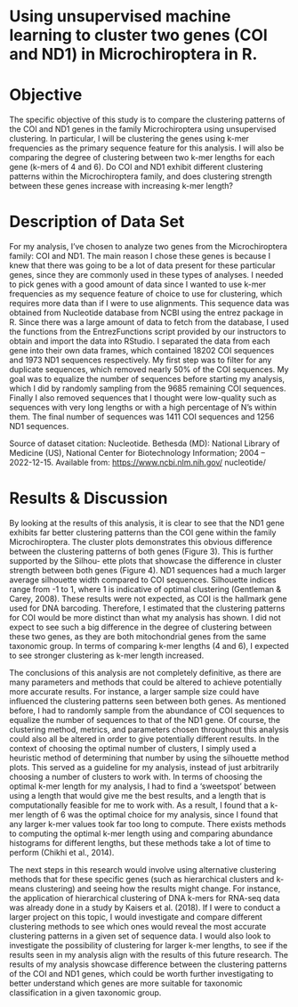 # Using unsupervised machine learning to cluster two genes (COI and ND1) in Microchiroptera in R.


# Objective
The specific objective of this study is to compare the clustering patterns of the COI and ND1 genes in the
family Microchiroptera using unsupervised clustering. In particular, I will be clustering the genes using
k-mer frequencies as the primary sequence feature for this analysis. I will also be comparing the degree of
clustering between two k-mer lengths for each gene (k-mers of 4 and 6). Do COI and ND1 exhibit different
clustering patterns within the Microchiroptera family, and does clustering strength between these genes
increase with increasing k-mer length?


# Description of Data Set
For my analysis, I’ve chosen to analyze two genes from the Microchiroptera family: COI and ND1. The
main reason I chose these genes is because I knew that there was going to be a lot of data present for these
particular genes, since they are commonly used in these types of analyses. I needed to pick genes with a good
amount of data since I wanted to use k-mer frequencies as my sequence feature of choice to use for clustering,
which requires more data than if I were to use alignments. This sequence data was obtained from Nucleotide
database from NCBI using the entrez package in R. Since there was a large amount of data to fetch from
the database, I used the functions from the EntrezFunctions script provided by our instructors to obtain and import the data into RStudio. 
I separated the data from each gene into their own data frames, which
contained 18202 COI sequences and 1973 ND1 sequences respectively. My first step was to filter for any
duplicate sequences, which removed nearly 50% of the COI sequences. My goal was to equalize the number
of sequences before starting my analysis, which I did by randomly sampling from the 9685 remaining COI
sequences. Finally I also removed sequences that I thought were low-quality such as sequences with very
long lengths or with a high percentage of N’s within them. The final number of sequences was 1411 COI
sequences and 1256 ND1 sequences.

Source of dataset citation: Nucleotide. Bethesda (MD): National Library of Medicine (US), National
Center for Biotechnology Information; 2004 – 2022-12-15. Available from: https://www.ncbi.nlm.nih.gov/
nucleotide/

# Results & Discussion
By looking at the results of this analysis, it is clear to see that the ND1 gene exhibits far better clustering
patterns than the COI gene within the family Microchiroptera. The cluster plots demonstrates this obvious
difference between the clustering patterns of both genes (Figure 3). This is further supported by the Silhou-
ette plots that showcase the difference in cluster strength between both genes (Figure 4). ND1 sequences
had a much larger average silhouette width compared to COI sequences. Silhouette indices range from -1 to
1, where 1 is indicative of optimal clustering (Gentleman & Carey, 2008). These results were not expected,
as COI is the hallmark gene used for DNA barcoding. Therefore, I estimated that the clustering patterns for
COI would be more distinct than what my analysis has shown. I did not expect to see such a big difference
in the degree of clustering between these two genes, as they are both mitochondrial genes from the same
taxonomic group. In terms of comparing k-mer lengths (4 and 6), I expected to see stronger clustering as
k-mer length increased.

The conclusions of this analysis are not completely definitive, as there are many parameters and methods
that could be altered to achieve potentially more accurate results. For instance, a larger sample size could
have influenced the clustering patterns seen between both genes. As mentioned before, I had to randomly
sample from the abundance of COI sequences to equalize the number of sequences to that of the ND1 gene.
Of course, the clustering method, metrics, and parameters chosen throughout this analysis could also all
be altered in order to give potentially different results. In the context of choosing the optimal number of
clusters, I simply used a heuristic method of determining that number by using the silhouette method plots.
This served as a guideline for my analysis, instead of just arbitrarily choosing a number of clusters to work
with. In terms of choosing the optimal k-mer length for my analysis, I had to find a ‘sweetspot’ between
using a length that would give me the best results, and a length that is computationally feasible for me to
work with. As a result, I found that a k-mer length of 6 was the optimal choice for my analysis, since I found
that any larger k-mer values took far too long to compute. There exists methods to computing the optimal
k-mer length using and comparing abundance histograms for different lengths, but these methods take a lot
of time to perform (Chikhi et al., 2014).

The next steps in this research would involve using alternative clustering methods that for these specific
genes (such as hierarchical clusters and k-means clustering) and seeing how the results might change. For
instance, the application of hierarchical clustering of DNA k-mers for RNA-seq data was already done in a
study by Kaisers et al. (2018). If I were to conduct a larger project on this topic, I would investigate and
compare different clustering methods to see which ones would reveal the most accurate clustering patterns
in a given set of sequence data. I would also look to investigate the possibility of clustering for larger k-mer
lengths, to see if the results seen in my analysis align with the results of this future research. The results of
my analysis showcase difference between the clustering patterns of the COI and ND1 genes, which could be
worth further investigating to better understand which genes are more suitable for taxonomic classification
in a given taxonomic group.
